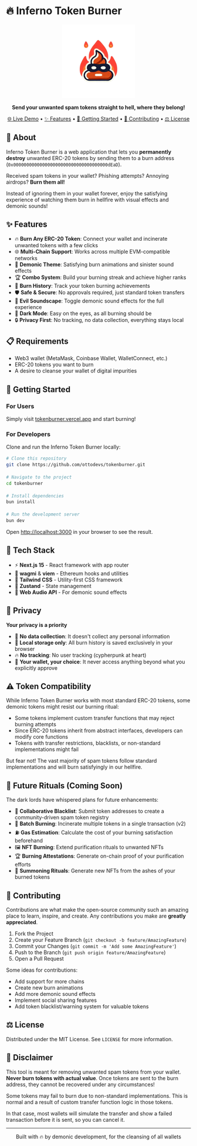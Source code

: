 # 🔥 Inferno Token Burner

<p align="center">
  <img src="public/logo.png" alt="Inferno Token Burner" width="200" />
</p>

<p align="center">
  <strong>Send your unwanted spam tokens straight to hell, where they belong!</strong>
</p>

<p align="center">
  <a href="https://tokenburner.vercel.app" target="_blank">🌐 Live Demo</a> •
  <a href="#-features">✨ Features</a> •
  <a href="#-getting-started">🚀 Getting Started</a> •
  <a href="#-contributing">🤝 Contributing</a> •
  <a href="#%EF%B8%8F-license">⚖️ License</a>
</p>

## 👹 About

Inferno Token Burner is a web application that lets you **permanently destroy** unwanted ERC-20 tokens by sending them to a burn address (`0x000000000000000000000000000000000000dEaD`). 

Received spam tokens in your wallet? Phishing attempts? Annoying airdrops? **Burn them all!**

Instead of ignoring them in your wallet forever, enjoy the satisfying experience of watching them burn in hellfire with visual effects and demonic sounds!

## ✨ Features

- 🔥 **Burn Any ERC-20 Token**: Connect your wallet and incinerate unwanted tokens with a few clicks
- 🌐 **Multi-Chain Support**: Works across multiple EVM-compatible networks
- 👿 **Demonic Theme**: Satisfying burn animations and sinister sound effects
- 🏆 **Combo System**: Build your burning streak and achieve higher ranks
- 📜 **Burn History**: Track your token burning achievements
- 🛡️ **Safe & Secure**: No approvals required, just standard token transfers
- 🎵 **Evil Soundscape**: Toggle demonic sound effects for the full experience
- 🌙 **Dark Mode**: Easy on the eyes, as all burning should be
- 🔒 **Privacy First**: No tracking, no data collection, everything stays local

## 📋 Requirements

- Web3 wallet (MetaMask, Coinbase Wallet, WalletConnect, etc.)
- ERC-20 tokens you want to burn
- A desire to cleanse your wallet of digital impurities

## 🚀 Getting Started

### For Users

Simply visit [tokenburner.vercel.app](https://tokenburner.vercel.app) and start burning!

### For Developers

Clone and run the Inferno Token Burner locally:

```bash
# Clone this repository
git clone https://github.com/ottodevs/tokenburner.git

# Navigate to the project
cd tokenburner

# Install dependencies
bun install

# Run the development server
bun dev
```

Open [http://localhost:3000](http://localhost:3000) in your browser to see the result.

## 🧪 Tech Stack

- ⚡ **Next.js 15** - React framework with app router
- 🔗 **wagmi** & **viem** - Ethereum hooks and utilities
- 🎨 **Tailwind CSS** - Utility-first CSS framework
- 🔄 **Zustand** - State management
- 🎵 **Web Audio API** - For demonic sound effects

## 🔐 Privacy

**Your privacy is a priority**

- 🚫 **No data collection**: It doesn't collect any personal information
- 💾 **Local storage only**: All burn history is saved exclusively in your browser
- 🔥 **No tracking**: No user tracking (cypherpunk at heart)
- 🧠 **Your wallet, your choice**: It never access anything beyond what you explicitly approve

## ⚠️ Token Compatibility

While Inferno Token Burner works with most standard ERC-20 tokens, some demonic tokens might resist our burning ritual:

- Some tokens implement custom transfer functions that may reject burning attempts
- Since ERC-20 tokens inherit from abstract interfaces, developers can modify core functions
- Tokens with transfer restrictions, blacklists, or non-standard implementations might fail

But fear not! The vast majority of spam tokens follow standard implementations and will burn satisfyingly in our hellfire.

## 🔮 Future Rituals (Coming Soon)

The dark lords have whispered plans for future enhancements:

- 📜 **Collaborative Blacklist**: Submit token addresses to create a community-driven spam token registry
- 🔄 **Batch Burning**: Incinerate multiple tokens in a single transaction (v2)
- ⛽ **Gas Estimation**: Calculate the cost of your burning satisfaction beforehand
- 🖼️ **NFT Burning**: Extend purification rituals to unwanted NFTs
- 🏆 **Burning Attestations**: Generate on-chain proof of your purification efforts
- 🧙 **Summoning Rituals**: Generate new NFTs from the ashes of your burned tokens

## 🤝 Contributing

Contributions are what make the open-source community such an amazing place to learn, inspire, and create. Any contributions you make are **greatly appreciated**.

1. Fork the Project
2. Create your Feature Branch (`git checkout -b feature/AmazingFeature`)
3. Commit your Changes (`git commit -m 'Add some AmazingFeature'`)
4. Push to the Branch (`git push origin feature/AmazingFeature`)
5. Open a Pull Request

Some ideas for contributions:
- Add support for more chains
- Create new burn animations
- Add more demonic sound effects
- Implement social sharing features
- Add token blacklist/warning system for valuable tokens

## ⚖️ License

Distributed under the MIT License. See `LICENSE` for more information.

## 👹 Disclaimer

This tool is meant for removing unwanted spam tokens from your wallet. **Never burn tokens with actual value**. Once tokens are sent to the burn address, they cannot be recovered under any circumstances!

Some tokens may fail to burn due to non-standard implementations. This is normal and a result of custom transfer function logic in those tokens.

In that case, most wallets will simulate the transfer and show a failed transaction before it is sent, so you can cancel it.

---

<p align="center">
  Built with 🔥 by demonic development, for the cleansing of all wallets
</p>
